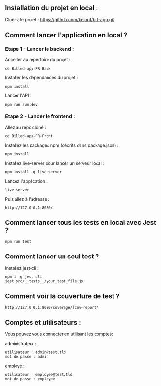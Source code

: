 ## Installation du projet en local : 
Clonez le projet : 
        https://github.com/belarif/bill-app.git


## Comment lancer l'application en local ?
### Etape 1 - Lancer le backend :

Acceder au répertoire du projet :

    cd Billed-app-FR-Back

Installer les dépendances du projet : 

    npm install

Lancer l'API : 

    npm run run:dev

### Etape 2 - Lancer le frontend : 
Allez au repo cloné :

    cd Billed-app-FR-Front

Installez les packages npm (décrits dans package.json) :
   
    npm install

Installez live-server pour lancer un serveur local :

    npm install -g live-server

Lancez l'application :

    live-server

Puis allez à l'adresse : 
    
    http://127.0.0.1:8080/

## Comment lancer tous les tests en local avec Jest ?
    npm run test

## Comment lancer un seul test ?
Installez jest-cli :

    npm i -g jest-cli
    jest src/__tests__/your_test_file.js

## Comment voir la couverture de test ?

    http://127.0.0.1:8080/coverage/lcov-report/

## Comptes et utilisateurs :
Vous pouvez vous connecter en utilisant les comptes:

administrateur : 

    utilisateur : admin@test.tld 
    mot de passe : admin

employé :

    utilisateur : employee@test.tld
    mot de passe : employee



